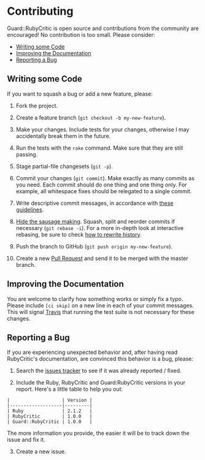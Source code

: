 Contributing
============

Guard::RubyCritic is open source and contributions from the community are encouraged! No contribution is too small. Please consider:

* [Writing some Code](#writing-some-code)
* [Improving the Documentation](#improving-the-documentation)
* [Reporting a Bug](#reporting-a-bug)

Writing some Code
-----------------

If you want to squash a bug or add a new feature, please:

1. Fork the project.

2. Create a feature branch (`git checkout -b my-new-feature`).

3. Make your changes. Include tests for your changes, otherwise I may accidentally break them in the future.

4. Run the tests with the `rake` command. Make sure that they are still passing.

5. Stage partial-file changesets (`git -p`).

6. Commit your changes (`git commit`).
Make exactly as many commits as you need.
Each commit should do one thing and one thing only. For example, all whitespace fixes should be relegated to a single commit.

7. Write descriptive commit messages, in accordance with [these guidelines][1].

8. [Hide the sausage making][3]. Squash, split and reorder commits if necessary (`git rebase -i`).
For a more in-depth look at interactive rebasing, be sure to check [how to rewrite history][4].

9. Push the branch to GitHub (`git push origin my-new-feature`).

10. Create a new [Pull Request][5] and send it to be merged with the master branch.

Improving the Documentation
---------------------------

You are welcome to clarify how something works or simply fix a typo. Please include `[ci skip]` on a new line in each of your commit messages. This will signal [Travis][2] that running the test suite is not necessary for these changes.

Reporting a Bug
---------------

If you are experiencing unexpected behavior and, after having read RubyCritic's documentation, are convinced this behavior is a bug, please:

1. Search the [issues tracker][6] to see if it was already reported / fixed.

2. Include the Ruby, RubyCritic and Guard:RubyCritic versions in your report. Here's a little table to help you out:

  ```
  |                   | Version |
  |-------------------|---------|
  | Ruby              | 2.1.2   |
  | RubyCritic        | 1.0.0   |
  | Guard::RubyCritic | 1.0.0   |
  ```

  The more information you provide, the easier it will be to track down the issue and fix it.

3. Create a new issue.

[1]: http://tbaggery.com/2008/04/19/a-note-about-git-commit-messages.html
[2]: https://travis-ci.org
[3]: http://sethrobertson.github.io/GitBestPractices/#sausage
[4]: http://git-scm.com/book/en/Git-Tools-Rewriting-History#Changing-Multiple-Commit-Messages
[5]: https://help.github.com/articles/creating-a-pull-request
[6]: https://github.com/whitesmith/guard-rubycritic/search?type=Issues
